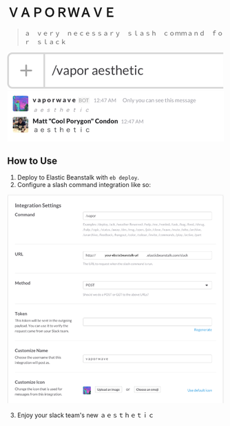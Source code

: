 # ＶＡＰＯＲＷＡＶＥ

> ａ　ｖｅｒｙ　ｎｅｃｅｓｓａｒｙ　ｓｌａｓｈ　ｃｏｍｍａｎｄ　ｆｏｒ　ｓｌａｃｋ

![example1](assets/example1.png)
![example2](assets/example2.png)

## How to Use

1. Deploy to Elastic Beanstalk with `eb deploy`.
2. Configure a slash command integration like so:

![example4](assets/example4.png)

3. Enjoy your slack team's new ａｅｓｔｈｅｔｉｃ

